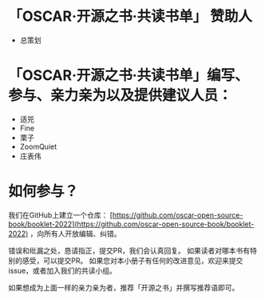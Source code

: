 

# 「OSCAR·开源之书·共读书单」 赞助人

* 总策划

# 「OSCAR·开源之书·共读书单」编写、参与、亲力亲为以及提供建议人员：

* 适兕
* Fine
* 栗子
* ZoomQuiet
* 庄表伟

# 如何参与？

我们在GitHub上建立一个仓库： [https://github.com/oscar-open-source-book/booklet-2022](https://github.com/oscar-open-source-book/booklet-2022) ，向所有人开放编辑、纠错。

错误和纰漏之处，恳请指正，提交PR，我们会认真回复。
如果读者对哪本书有特别的感受，可以提交PR。
如果您对本小册子有任何的改进意见，欢迎来提交issue，或者加入我们的共读小组。

如果想成为上面一样的亲力亲为者，推荐「开源之书」并撰写推荐语即可。
  